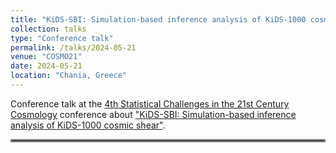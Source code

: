 ```yaml
---
title: "KiDS-SBI: Simulation-based inference analysis of KiDS-1000 cosmic shear"
collection: talks
type: "Conference talk"
permalink: /talks/2024-05-21
venue: "COSMO21"
date: 2024-05-21
location: "Chania, Greece"
---
```


Conference talk at the [4th Statistical Challenges in the 21st Century Cosmology](https://cosmo21.cosmostat.org/about/) conference about ["KiDS-SBI: Simulation-based inference analysis of KiDS-1000 cosmic shear"](https://arxiv.org/abs/2404.15402).

<hr style="border:2px solid gray">
